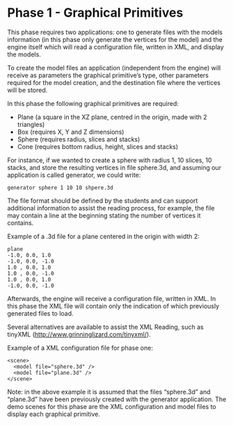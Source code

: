# Phase 1 - Graphical Primitives

This phase requires two applications: one to generate files with the models information
(in this phase only generate the vertices for the model) and the engine itself which will
read a configuration file, written in XML, and display the models.

To create the model files an application (independent from the engine) will receive as
parameters the graphical primitive’s type, other parameters required for the model creation,
and the destination file where the vertices will be stored.

In this phase the following graphical primitives are required:
- Plane (a square in the XZ plane, centred in the origin, made with 2 triangles)
- Box (requires X, Y and Z dimensions)
- Sphere (requires radius, slices and stacks)
- Cone (requires bottom radius, height, slices and stacks)

For instance, if we wanted to create a sphere with radius 1, 10 slices, 10 stacks, and store the
resulting vertices in file sphere.3d, and assuming our application is called generator, we could
write:

    generator sphere 1 10 10 shpere.3d

The file format should be defined by the students and can support additional information
to assist the reading process, for example, the file may contain a line at the beginning
stating the number of vertices it contains.

Example of a .3d file for a plane centered in the origin with width 2:

    plane
    -1.0, 0.0, 1.0
    -1.0, 0.0, -1.0
    1.0 , 0.0, 1.0
    1.0 , 0.0, -1.0
    1.0 , 0.0, 1.0
    -1.0, 0.0, -1.0


Afterwards, the engine will receive a configuration file, written in XML. In this phase the XML
file will contain only the indication of which previously generated files to load.

Several alternatives are available to assist the XML Reading, such as tinyXML
(http://www.grinninglizard.com/tinyxml/).

Example of a XML configuration file for phase one:

    <scene>
      <model file="sphere.3d" />
      <model file="plane.3d" />
    </scene>

Note: in the above example it is assumed that the files “sphere.3d” and “plane.3d” have been
previously created with the generator application.
The demo scenes for this phase are the XML configuration and model files to display
each graphical primitive.
